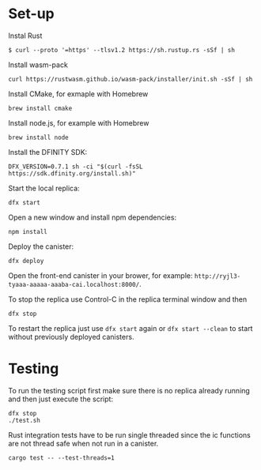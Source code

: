 # Set-up
Instal Rust
```
$ curl --proto '=https' --tlsv1.2 https://sh.rustup.rs -sSf | sh
```
Install wasm-pack
```
curl https://rustwasm.github.io/wasm-pack/installer/init.sh -sSf | sh
```
Install CMake, for exmaple with Homebrew
```
brew install cmake
```
Install node.js, for example with Homebrew
```
brew install node
```
Install the DFINITY SDK:
```
DFX_VERSION=0.7.1 sh -ci "$(curl -fsSL https://sdk.dfinity.org/install.sh)"
```
Start the local replica:
```
dfx start
```
Open a new window and install npm dependencies:
```
npm install
```
Deploy the canister:
```
dfx deploy
```
Open the front-end canister in your brower, for example: `http://ryjl3-tyaaa-aaaaa-aaaba-cai.localhost:8000/`.

To stop the replica use Control-C in the replica terminal window and then
```
dfx stop
```
To restart the replica just use `dfx start` again or `dfx start --clean` to start without previously deployed canisters.

# Testing
To run the testing script first make sure there is no replica already running and then just execute the script:
```
dfx stop
./test.sh
```


Rust integration tests have to be run single threaded since the ic functions are not thread safe when not run in a canister.
```
cargo test -- --test-threads=1
```
